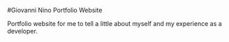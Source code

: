 #Giovanni Nino Portfolio Website

Portfolio website for me to tell a little about myself and my experience as a developer.
